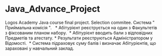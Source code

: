 # Java_Advance_Project
Logos Academy Java course final project. Selection commitee. Система " Приймальна комісія ". ​  ​ * Абітурієнт реєструється на один з Факультетів з фіксованим планом набору. ​  * Абітурієнт вводить бали з відповідних Предметів та атестату.​  * Результати реєструються Адміністратором у Відомості. ​  * Система підраховує суму балів і визначає Абітурієнтів, що зараховані у навчальний заклад.​  ​
